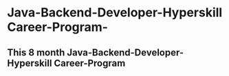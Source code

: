 # Java-Backend-Developer-Hyperskill Career-Program-
## This 8 month Java-Backend-Developer-Hyperskill Career-Program
